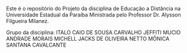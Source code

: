 Este é o repositório do Projeto da disciplina de Educação a Distância na Universidade Estadual da Paraíba
Ministrada pelo Professor Dr. Alysson Filgueira Milanez.

Grupo da disciplina: 
ITALO CAIO DE SOUSA CARVALHO
JEFFITI MUCIO ANDRADE MORAIS
MICHELL JACKS DE OLIVEIRA NETTO
MÔNICA SANTANA CAVALCANTE 
